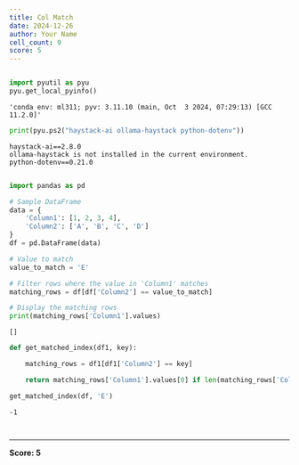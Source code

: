 ```yaml
---
title: Col Match
date: 2024-12-26
author: Your Name
cell_count: 9
score: 5
---
```


```python

```


```python
import pyutil as pyu
pyu.get_local_pyinfo()
```




    'conda env: ml311; pyv: 3.11.10 (main, Oct  3 2024, 07:29:13) [GCC 11.2.0]'




```python
print(pyu.ps2("haystack-ai ollama-haystack python-dotenv"))
```

    haystack-ai==2.8.0
    ollama-haystack is not installed in the current environment.
    python-dotenv==0.21.0
    



```python

```


```python
import pandas as pd

# Sample DataFrame
data = {
    'Column1': [1, 2, 3, 4],
    'Column2': ['A', 'B', 'C', 'D']
}
df = pd.DataFrame(data)

# Value to match
value_to_match = 'E'

# Filter rows where the value in 'Column1' matches
matching_rows = df[df['Column2'] == value_to_match]

# Display the matching rows
print(matching_rows['Column1'].values)
```

    []



```python
def get_matched_index(df1, key):

    matching_rows = df1[df1['Column2'] == key]

    return matching_rows['Column1'].values[0] if len(matching_rows['Column1'].values) > 0 else -1
```


```python
get_matched_index(df, 'E')
```




    -1




```python

```


```python

```


---
**Score: 5**